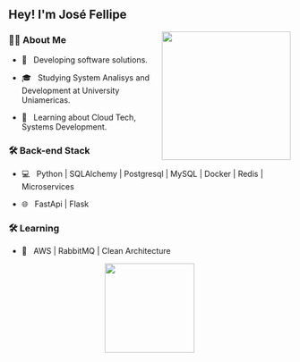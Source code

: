 ## Hey! I'm José Fellipe
<img align='right' src="https://media.giphy.com/media/M9gbBd9nbDrOTu1Mqx/giphy.gif" width="230">

<h3> 👨‍💻 About Me </h3>

- 🤔 &nbsp; Developing software solutions.

- 🎓 &nbsp; Studying System Analisys and Development at University Uniamericas.

- 🌱 &nbsp; Learning about Cloud Tech, Systems Development.


<h3>🛠 Back-end Stack</h3>

- 💻 &nbsp; Python | SQLAlchemy | Postgresql | MySQL | Docker | Redis | Microservices

- 🌐 &nbsp; FastApi | Flask


<h3>🛠 Learning</h3>

- 🔧 &nbsp; AWS | RabbitMQ | Clean Architecture

<div align="center">
  <a href="https://github.com/josefellipe">
  <img height="160em" src="https://github-readme-stats.vercel.app/api/top-langs/?username=josefellipe&layout=compact&langs_count=7&theme=nightowl"/>
</div>
<div style="display: inline_block"><br>
</div>
 
